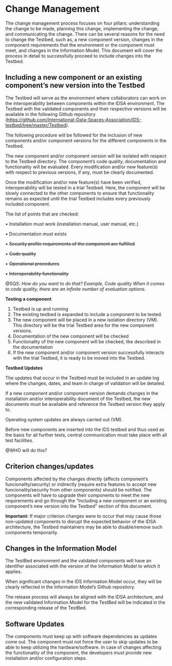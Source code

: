 # Change Management

The change management process focuses on four pillars: understanding the change to be made, planning this change, implementing the change, and communicating the change. There can be several reasons for the need to change the Testbed, such as, a new component version, changes in the component requirements that the environment or the component must meet, and changes in the Information Model. This document will cover the process in detail to successfully proceed to include changes into the Testbed.

## Including a new component or an existing component’s new version into the Testbed

The Testbed will serve as the environment where collaborators can work on the interoperability between components within the IDSA environment. The Testbed with the validated components and their respective versions will be available in the following Github repository (https://github.com/International-Data-Spaces-Association/IDS-testbed/tree/master/Testbed).

The following procedure will be followed for the inclusion of new components and/or component versions for the different components in the Testbed.

The new component and/or component version will be isolated with respect to the Testbed directory. The component’s code quality, documentation and functionality will be evaluated. Every modification and/or new feature(s) with respect to previous versions, if any, must be clearly documented.

Once the modification and/or new feature(s) have been verified, interoperability will be tested in a trial Testbed. Here, the component will be slowly connected to the other components to ensure that functionality remains as expected until the trial Testbed includes every previously included component. 

The list of points that are checked:

•	Installation must work (installation manual, user manual, etc.)

•	Documentation must exists

•	~~Security profile requirements of the component are fulfilled~~

•	~~Code quality~~

•	~~Operational procedures~~

•	~~Interoperability functionality~~

@SQS: *How do you want to do that? Example, Code quality When it comes to code quality, there are an infinite number of evaluation options.*

**Testing a component** 

1. Testbed is up and running
2. The existing testbed is expanded to include a component to be tested.
3. The new component will be placed in a new isolation directory (VM).  This directory will be the trial Testbed area for the new component versions.
4. Documentation of the new component will be checked
5. Functionality of the new component will be checked, like described in the documentation 
6. If the new component and/or component version successfully interacts with the trial Testbed, it is ready to be moved into the Testbed.

**Testbed Updates** 

The updates that occur in the Testbed must be included in an update log where the changes, dates, and team in charge of validation will be detailed.

If a new component and/or component version demands changes in the installation and/or interoperability document of the Testbed, the new documents must be available and reference the Testbed version they apply to.

Operating system updates are always carried out (VM).

Before new components are inserted into the IDS testbed and thus used as the basis for all further tests, central communication must take place with all test facilities.

@WHO will do this?

## Criterion changes/updates

Components affected by the changes directly (affects component’s funcionality/security) or indirectly (require extra features to accept new funcionality/security from other components) should be notified. The components will have to upgrade their components to meet the new requirements and go through the “Including a new component or an existing component’s new version into the Testbed” section of this document.

**Important:** If major criterion changes were to occur that may cause those non-updated components to disrupt the expected behavior of the IDSA architecture, the Testbed maintainers may be able to disable/remove such components temporarily.

## Changes in the Information Model

The TestBed environment and the validated components will have an identifier associated with the version of the Information Model to which it applies.

When significant changes in the IDS Information Model occur, they will be clearly reflected in the Information Model’s Github repository.  

The release process will always be aligned with the IDSA architecture, and the new validated Information Model for the TestBed will be indicated in the corresponding release of the TestBed.

## Software Updates

The components must keep up with software dependencies as updates come out. The component must not force the user to skip updates to be able to keep utilizing the hardware/software. In case of changes affecting the functionality of the component, the developers must provide new installation and/or configuration steps.


